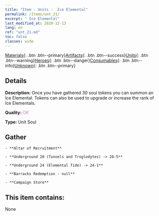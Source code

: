 ```yaml
---
title: "Item - Units -  Ice Elemental"
permalink: /Items/unt_21/
excerpt: " Ice Elemental"
last_modified_at: 2020-12-13
lang: en
ref: "unt_21.md"
toc: false
classes: wide
---
```

 [Materials](/Items/){: .btn .btn--primary}[Artifacts](/Items/Artifacts/){: .btn .btn--success}[Units](/Items/Units/){: .btn .btn--warning}[Heroes](/Items/Heroes/){: .btn .btn--danger}[Consumables](/Items/Consumables/){: .btn .btn--info}[Unknown](/Items/Unknown/){: .btn .btn--primary}

## Details
 **Description:** Once you have gathered 30 soul tokens you can summon an Ice Elemental. Tokens can also be used to upgrade or increase the rank of Ice Elementals.

 **Quality:** <span style="color: #DA70D6">OK</span>

 **Type:** Unit Soul

## Gather

    - **Altar of Recruitment** 

    - **Underground 20 (Tunnels and Troglodytes) -> 20-5** 

    - **Underground 24 (Elemental Tide) -> 24-1** 

    - **Barracks Redemption - null** 

    - **Campaign Store** 



## This item contains:

  None


